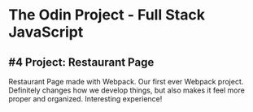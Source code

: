 # The Odin Project - Full Stack JavaScript

## #4 Project: Restaurant Page

Restaurant Page made with Webpack. Our first ever Webpack project. Definitely changes how we develop things, but also makes it feel more proper and organized. Interesting experience!